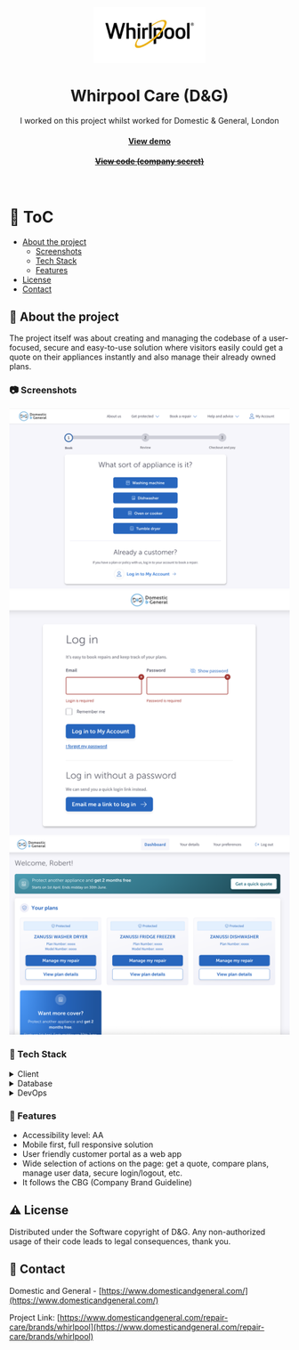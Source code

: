 <div align="center">
  <img src="assets/whirpool-care.jpg" alt="logo" width="200" height="auto" />

  <h1>Whirpool Care (D&G)</h1>
  
  <p>
    I worked on this project whilst worked for Domestic & General, London
  </p>
   
  <h4>
    <a href="https://www.domesticandgeneral.com/repair-care/brands/whirlpool"  target="_blank">View demo</a>
  </h4>
  <h4>
    <a href="#" title="Sorry, it's company secret"  target="_blank"><s>View code (company secret)</s></a>
  </h4>
</div>

<br />

<!-- Table of Contents -->

# :notebook_with_decorative_cover: ToC

- [About the project](#star2-about-the-project)
  - [Screenshots](#camera-screenshots)
  - [Tech Stack](#space_invader-tech-stack)
  - [Features](#dart-features)
- [License](#warning-license)
- [Contact](#handshake-contact)

<!-- About the project -->

## :star2: About the project

The project itself was about creating and managing the codebase of a user-focused, secure and easy-to-use solution where visitors easily could get a quote on their appliances instantly and also manage their already owned plans.

<!-- Screenshots -->

### :camera: Screenshots

<div align="center"> 
  <img src="assets/whirlpool_1.png" alt="screenshot" />
</div>
<div align="center"> 
  <img src="assets/whirlpool_2.png" alt="screenshot" />
</div>
<div align="center"> 
  <img src="assets/whirlpool_3.png" alt="screenshot" />
</div>

<!-- TechStack -->

### :space_invader: Tech Stack

<details>
  <summary>Client</summary>
  <ul>
    <li><a href="https://developer.mozilla.org/en-US/docs/Web/JavaScript"  target="_blank">JavaScript</a></li>
    <li><a href="https://www.typescriptlang.org/">Typescript</a></li>
    <li><a href="https://tailwindcss.com/">TailwindCSS</a></li>
    <li><a href="https://reactjs.org/">React.js</a></li>
    <li><a href="https://www.npmjs.com/package/react-dom">ReactDOM</a></li>
    <li><a href="https://graphql.org/">GraphQL</a></li>
    <li><a href="https://www.npmjs.com/">NPM packages</a></li>
    <li><a href="#">In-house React components</a></li>
    <li><a href="https://www.w3schools.com/html/html5_semantic_elements.asp" target="_blank">Semantic HTML5</a></li>
    <li><a href="https://www.w3schools.com/css/"  target="_blank">CSS3</a></li>
  </ul>
</details>

<details>
<summary>Database</summary>
  <ul>
    <li><a href="https://www.mongodb.com/">MongoDB</a></li>
  </ul>
</details>

<details>
<summary>DevOps</summary>
  <ul>
    <li><a href="https://www.docker.com/">Docker</a></li>
    <li><a href="https://www.jenkins.io/">Jenkins</a></li>
    <li><a href="https://www.sonarsource.com/products/sonarqube/">SonarQube</a></li>
    <li><a href="https://www.jslint.com/">JS Lint</a></li>
    <li><a href="https://github.com/features/actions">GitHub Actions</a></li>
    <li><a href="https://docs.github.com/en/actions/writing-workflows/about-workflows">GitHub Workflow</a></li>
  </ul>
</details>

<!-- Features -->

### :dart: Features

- Accessibility level: AA
- Mobile first, full responsive solution
- User friendly customer portal as a web app
- Wide selection of actions on the page: get a quote, compare plans, manage user data, secure login/logout, etc.
- It follows the CBG (Company Brand Guideline)

<!-- License -->

## :warning: License

Distributed under the Software copyright of D&G. Any non-authorized usage of their code leads to legal consequences, thank you.

<!-- Contact -->

## :handshake: Contact

Domestic and General - [https://www.domesticandgeneral.com/](https://www.domesticandgeneral.com/)

Project Link: [https://www.domesticandgeneral.com/repair-care/brands/whirlpool](https://www.domesticandgeneral.com/repair-care/brands/whirlpool)
